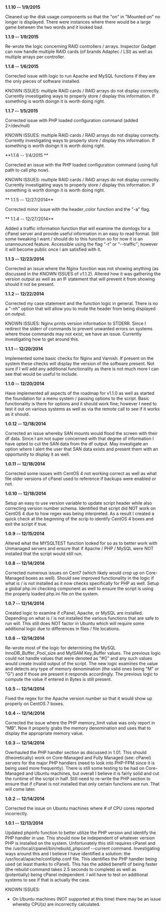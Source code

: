 **1.1.10 -- 1/9/2015**

Cleaned up the disk usage components so that the "on" in "Mounted on" no longer 
is displayed. There were instances where there would be a large game between the
two words and it looked bad. 

**1.1.9 -- 1/9/2015**

Re-wrote the logic concerning RAID controllers / arrays. Inspector Gadget can now
handle multiple RAID cards (of brands Adaptec / LSI) as well as multiple arrays
per controller.

**1.1.8 -- 1/6/2015**

Corrected issue with logic to run Apache and MySQL functions if they are the only
pieces of software installed.

KNOWN ISSUES: multiple RAID cards / RAID arrays do not display correctly. Currently
investigating ways to properly store / display this information. If something is worth
doingn it is worth doing right.

**1.1.7 -- 1/5/2015**

Corrected issue with PHP loaded configuration command (added 2>/dev/null)

KNOWN ISSUES: multiple RAID cards / RAID arrays do not display correctly. Currently
investigating ways to properly store / display this information. If something is worth
doingn it is worth doing right.

**1.1.6 -- 1/4/2015 **

Corrected an issue with the PHP loaded configuration command (using full path to call
php now). 

KNOWN ISSUES: multiple RAID cards / RAID arrays do not display correctly. Currently
investigating ways to properly store / display this information. If something is worth
doingn it is worth doing right.

** 1.1.5 -- 12/27/2014**

Corrected minor issue with the header_color function and the "-a" flag.

** 1.1.4 -- 12/27/2014**

Added a traffic information function that will examine the domlogs for a cPanel server 
and provide useful information in an easy to read format. Still some tweaking I want /
should do to this function so for now it is an unannounced feature. Accessible using the
flag "-t" or "--traffic"; however it will become public once I am satisfied with it.

**1.1.3 -- 12/23/2014**

Corrected an issue where the Nginx function was not showing anything (as discussed in the 
KNOWN ISSUES of v1.1.2). Altered how it was gathering the version output as well as an IF
statement that will prevent it from showing should it not be present.

**1.1.2 -- 12/22/2014**

Corrected my case statement and the function logic in general. There is no a "-nh" option that 
will allow you to mute the header from being displayed on output. 

KNOWN ISSUES: Nginx prints version information to STDERR. Since I redirect the stderr of commands
to prevent unwanted errors on systems where those commands may not exist, we have an issue. 
Currently investigating how to get around this.

**1.1.1 -- 12/20/2014**

Implemented some basic checks for Nginx and Varnish. If present on the system these checks will
display the version of the software present. Not sure if I will add any additional functionality
as there is not much more I can see that would be useful to include.

**1.1.0 -- 12/20/2014**

Have implemented all aspects of the roadmap for v1.1.0 as well as started the foundation for
a menu system / passing options to the script. Basic functionality is there for options and
it should work fine; however I need to test it out on various systems as well as via the remote
call to see if it works as it should.

**1.0.12 -- 12/18/2014**

Corrected an issue whereby SAN mounts would flood the screen with their df data. Since I am
not super concerned with that degree of information I have opted to cut the SAN data from the
df output. May investigate an option where I alert the user that SAN data exists and present
them with an opportunity to display it as well.

**1.0.11 -- 12/18/2014**

Corrected some issues with CentOS 4 not working correct as well as what file older versions
of cPanel used to reference if backups were enabled or not.

**1.0.10 -- 12/18/2014**

Setup an easy to use version variable to update script header while also correcting 
version number schema. Identified that script did NOT work on CentOS 4 due to how
regex was being interpreted. As a result I created a quick check at the beginning
of the scrip to identify CentOS 4 boxes and exit the script if true.

**1.0.9 -- 12/15/2014**

Altered what the MYSQLTEST function looked for so as to better work with Unmanaged servers
and ensure that if Apache / PHP / MySQL were NOT installed that the script would still run.

**1.0.8 -- 12/14/2014**

Corrected numerous issues on Cent7 (which likely would crop up on Core-Managed boxes as well).
Should see improved functionality in the logic if what is / is not installed as it now checks
specifically for PHP as well. Setup a global php.ini checking component as well to ensure the
script is using the properly loaded php.ini file on the system.

**1.0.7 -- 12/14/2014**

Created logic to examine if cPanel, Apache, or MySQL are installed. Depending on what is / is not
installed the various functions that are safe to run will. This still does NOT factor in Ubuntu
which will require some additional logic due to differences in files / file locations.

**1.0.6 -- 12/14/2014**

Re-wrote most of the logic for determining the MySQL InnoDB_Buffer_Pool_size and MyISAM Key_Buffer
values. The previous logic could not handle values that were denoted as "#G" and any such values
would create invalid output of the script. The new logic examines the value and detects any type
of memory denomination (the valid ones being "M" or "G") and if those are present it responds 
accordingly. The previous logic to compute the value if entered in Bytes is still present.

**1.0.5 -- 12/14/2014**

Fixed the regex for the Apache version number so that it would show up properly on CentOS 7 boxes.

**1.0.4 -- 12/14/2014**

Corrected the issue where the PHP memory_limit value was only report in "MB". Now it properly grabs the 
memory denomination and uses that to display the appropriate memory value.

**1.0.3 -- 12/14/2014**

Overhauled the PHP handler section as discussed in 1.01. This should (theoretically) work on Core-Managed and
Fully Managed (see: cPanel) servers for the major PHP handlers (need to look into PHP-FPM since it is being
used more frequently). There is still some testing to be had on Core-Managed and Ubuntu machines, but overall
I believe it is fairly solid and cut the runtime of the script in half. Still need to re-write the PHP section 
to ensure that if cPanel is not installed that only certain functions are run. That will come later.

**1.0.2 -- 12/14/2014**

Corrected the issue on Ubuntu machines where # of CPU cores reported incorrectly.

**1.0.1 -- 12/13/2014**

Updated phpinfo function to better utilize the PHP version and identify the PHP handler in use. This should now
be independent of whatever version PHP is installed on the system. Unfortunately this still requires cPanel and
the /usr/local/cpanel/bin/rebuild_phpconf --current command. Investigating ways around this and I believe I 
have identified a solution: the /usr/local/apache/conf/php.conf file. This identifies the PHP handler being 
used (at least thanks to cPanel). This has the added benefit of being faster (the rebuild command takes 2.5
seconds to complete) as well as (potentially) being cPanel independent. I will have to test on additional 
systems to see if that is actually the case.

KNOWN ISSUES:

- On Ubuntu machines (NOT supported at this time) there may be an issue whereby CPU(s) are incorrectly calculated.
